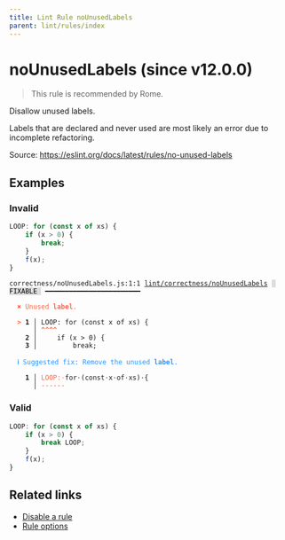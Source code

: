 ```yaml
---
title: Lint Rule noUnusedLabels
parent: lint/rules/index
---
```


# noUnusedLabels (since v12.0.0)

> This rule is recommended by Rome.

Disallow unused labels.

Labels that are declared and never used are most likely an error due to incomplete refactoring.

Source: https://eslint.org/docs/latest/rules/no-unused-labels

## Examples

### Invalid

```js
LOOP: for (const x of xs) {
    if (x > 0) {
        break;
    }
    f(x);
}
```

<pre class="language-text"><code class="language-text">correctness/noUnusedLabels.js:1:1 <a href="https://docs.rome.tools/lint/rules/noUnusedLabels">lint/correctness/noUnusedLabels</a> <span style="color: #000; background-color: #ddd;"> FIXABLE </span> ━━━━━━━━━━━━━━━━━━━━━━━━

<strong><span style="color: Tomato;">  </span></strong><strong><span style="color: Tomato;">✖</span></strong> <span style="color: Tomato;">Unused </span><span style="color: Tomato;"><strong>label</strong></span><span style="color: Tomato;">.</span>
  
<strong><span style="color: Tomato;">  </span></strong><strong><span style="color: Tomato;">&gt;</span></strong> <strong>1 │ </strong>LOOP: for (const x of xs) {
   <strong>   │ </strong><strong><span style="color: Tomato;">^</span></strong><strong><span style="color: Tomato;">^</span></strong><strong><span style="color: Tomato;">^</span></strong><strong><span style="color: Tomato;">^</span></strong>
    <strong>2 │ </strong>    if (x &gt; 0) {
    <strong>3 │ </strong>        break;
  
<strong><span style="color: rgb(38, 148, 255);">  </span></strong><strong><span style="color: rgb(38, 148, 255);">ℹ</span></strong> <span style="color: rgb(38, 148, 255);">Suggested fix</span><span style="color: rgb(38, 148, 255);">: </span><span style="color: rgb(38, 148, 255);">Remove the unused </span><span style="color: rgb(38, 148, 255);"><strong>label</strong></span><span style="color: rgb(38, 148, 255);">.</span>
  
<strong>  </strong><strong>  1 │ </strong><span style="color: Tomato;">L</span><span style="color: Tomato;">O</span><span style="color: Tomato;">O</span><span style="color: Tomato;">P</span><span style="color: Tomato;">:</span><span style="opacity: 0.8;"><span style="color: Tomato;">·</span></span>for<span style="opacity: 0.8;">·</span>(const<span style="opacity: 0.8;">·</span>x<span style="opacity: 0.8;">·</span>of<span style="opacity: 0.8;">·</span>xs)<span style="opacity: 0.8;">·</span>{
<strong>  </strong><strong>    │ </strong><span style="color: Tomato;">-</span><span style="color: Tomato;">-</span><span style="color: Tomato;">-</span><span style="color: Tomato;">-</span><span style="color: Tomato;">-</span><span style="color: Tomato;">-</span>                     
</code></pre>

### Valid

```js
LOOP: for (const x of xs) {
    if (x > 0) {
        break LOOP;
    }
    f(x);
}
```

## Related links

- [Disable a rule](/linter/#disable-a-lint-rule)
- [Rule options](/linter/#rule-options)
